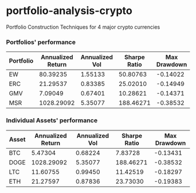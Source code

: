 # portfolio-analysis-crypto
Portfolio Construction Techniques for 4 major crypto currencies

### Portfolios' performance

| Portfolio | Annualized Return | Annualized Vol | Sharpe Ratio | Max Drawdown |
|-----------|-------------------|----------------|--------------|--------------|
| EW        | 80.39235          | 1.55133        | 50.80763     | -0.14022     |
| ERC       | 21.29537          | 0.83385        | 25.02010     | -0.14949     |
| GMV       | 7.09049           | 0.67401        | 10.28621     | -0.14371     |
| MSR       | 1028.29092        | 5.35077        | 188.46271    | -0.38532     |

### Individual Assets' performance
| Asset | Annualized Return | Annualized Vol | Sharpe Ratio | Max Drawdown |
|-------|-------------------|----------------|--------------|--------------|
| BTC   | 5.47304           | 0.68224        | 7.83728      | -0.13431     |
| DOGE  | 1028.29092        | 5.35077        | 188.46271    | -0.38532     |
| LTC   | 11.60755          | 0.99450        | 11.42519     | -0.18297     |
| ETH   | 21.27597          | 0.87836        | 23.73030     | -0.19383     |
